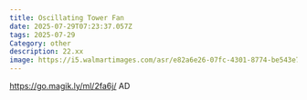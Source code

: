 ```yaml
---
title: Oscillating Tower Fan
date: 2025-07-29T07:23:37.057Z
tags: 2025-07-29
Category: other
description: 22.xx
image: https://i5.walmartimages.com/asr/e82a6e26-07fc-4301-8774-be543e7ebb3d.32f605d3ba554349767c62455a3814f0.jpeg?odnHeight=2000&odnWidth=2000&odnBg=FFFFFF
---
```

https://go.magik.ly/ml/2fa6j/
AD